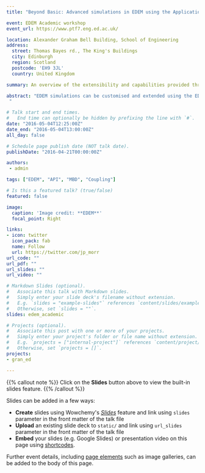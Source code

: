 ```yaml
---
title: "Beyond Basic: Advanced simulations in EDEM using the Application Programming and Coupling Interfaces"

event: EDEM Academic workshop
event_url: https://www.ptf7.eng.ed.ac.uk/ 

location: Alexander Graham Bell Building, School of Engineering
address:
  street: Thomas Bayes rd., The King's Buildings
  city: Edinburgh
  region: Scotland
  postcode: 'EH9 3JL'
  country: United Kingdom

summary: An overview of the extensibility and capabilities provided through the EDEM API presented at the EDEM Academic Workshop.

abstract: "EDEM simulations can be customised and extended using the EDEM Application Programming Interface (API). THE API allows users to create custom contact model, particle body force models and particle factories. There are also various coupling options that allow CFD and rigid body dynamics to be included.
 "

# Talk start and end times.
#   End time can optionally be hidden by prefixing the line with `#`.
date: "2016-05-04T12:25:00Z"
date_end: "2016-05-04T13:00:00Z"
all_day: false

# Schedule page publish date (NOT talk date).
publishDate: "2016-04-21T00:00:00Z"

authors: 
 - admin

tags: ["EDEM", "API", "MBD", "Coupling"]

# Is this a featured talk? (true/false)
featured: false

image:
  caption: 'Image credit: **EDEM**'
  focal_point: Right

links:
- icon: twitter
  icon_pack: fab
  name: Follow
  url: https://twitter.com/jp_morr
url_code: ""
url_pdf: ""
url_slides: ""
url_video: ""

# Markdown Slides (optional).
#   Associate this talk with Markdown slides.
#   Simply enter your slide deck's filename without extension.
#   E.g. `slides = "example-slides"` references `content/slides/example-slides.md`.
#   Otherwise, set `slides = ""`.
slides: edem_academic

# Projects (optional).
#   Associate this post with one or more of your projects.
#   Simply enter your project's folder or file name without extension.
#   E.g. `projects = ["internal-project"]` references `content/project/deep-learning/index.md`.
#   Otherwise, set `projects = []`.
projects:
- gran_ed

---
```


{{% callout note %}}
Click on the **Slides** button above to view the built-in slides feature.
{{% /callout %}}

Slides can be added in a few ways:

- **Create** slides using Wowchemy's [*Slides*](https://wowchemy.com/docs/managing-content/#create-slides) feature and link using `slides` parameter in the front matter of the talk file
- **Upload** an existing slide deck to `static/` and link using `url_slides` parameter in the front matter of the talk file
- **Embed** your slides (e.g. Google Slides) or presentation video on this page using [shortcodes](https://wowchemy.com/docs/writing-markdown-latex/).

Further event details, including [page elements](https://wowchemy.com/docs/writing-markdown-latex/) such as image galleries, can be added to the body of this page.
